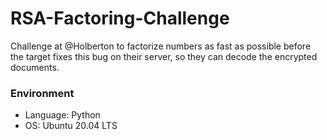 # RSA-Factoring-Challenge
Challenge at @Holberton to  factorize numbers as fast as possible before the target fixes this bug on their server, so they can decode the encrypted documents.

### Environment
* Language: Python
* OS: Ubuntu 20.04 LTS
